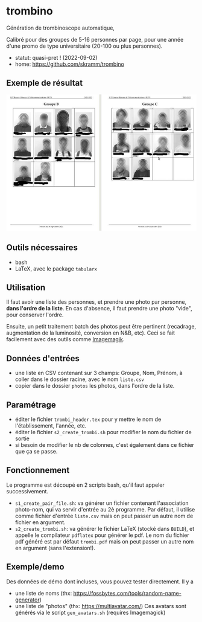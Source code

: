# trombino
Génération de trombinoscope automatique,

Calibré pour des groupes de 5-16 personnes par page, pour une année d'une promo de type universitaire (20-100 ou plus personnes).

* statut: quasi-pret ! (2022-09-02)
* home: https://github.com/skramm/trombino

## Exemple de résultat

![exemple](trombi_1_800.jpg)


## Outils nécessaires
* bash
* LaTeX, avec le package `tabularx`

## Utilisation

Il faut avoir une liste des personnes, et prendre une photo par personne, **dans l'ordre de la liste**.
En cas d'absence, il faut prendre une photo "vide", pour conserver l'ordre.

Ensuite, un petit traitement batch des photos peut être pertinent (recadrage, augmentation de la luminosité, conversion en N&B, etc).
Ceci se fait facilement avec des outils comme [Imagemagik](https://imagemagick.org/).


## Données d'entrées
* une liste en CSV contenant sur 3 champs: Groupe, Nom, Prénom, à coller dans le dossier racine, avec le nom `liste.csv`
* copier dans le dossier `photos` les photos, dans l'ordre de la liste.

## Paramétrage
* éditer le fichier `trombi_header.tex` pour y mettre le nom de l'établissement, l'année, etc.
* éditer le fichier `s2_create_trombi.sh` pour modifier le nom du fichier de sortie
* si besoin de modifier le nb de colonnes, c'est également dans ce fichier que ça se passe.

## Fonctionnement

Le programme est découpé en 2 scripts bash, qu'il faut appeler successivement.

* `s1_create_pair_file.sh`: va générer un fichier contenant l'association photo-nom, qui va servir d'entrée au 2è programme.
Par défaut, il utilise comme fichier d'entrée `liste.csv` mais on peut passer un autre nom de fichier en argument.
* `s2_create_trombi.sh`: va générer le fichier LaTeX (stocké dans `BUILD`), et appelle le compilateur `pdflatex` pour générer le pdf.
Le nom du fichier pdf généré est par défaut `trombi.pdf` mais on peut passer un autre nom en argument (sans l'extension!).

## Exemple/demo

Des données de démo dont incluses, vous pouvez tester directement.
Il y a

* une liste de noms (thx: https://fossbytes.com/tools/random-name-generator)
* une liste de "photos" (thx: https://multiavatar.com/)
Ces avatars sont générés via le script `gen_avatars.sh` (requires Imagemagick)



